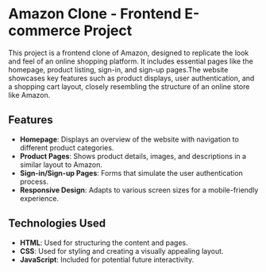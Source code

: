 # Amazon Clone - Frontend E-commerce Project
This project is a frontend clone of Amazon, designed to replicate the look and feel of an online shopping platform. It includes essential pages like the homepage, product listing, sign-in, and sign-up pages.The website showcases key features such as product displays, user authentication, and a shopping cart layout, closely resembling the structure of an online store like Amazon.

## Features
- **Homepage**: Displays an overview of the website with navigation to different product categories.
- **Product Pages**: Shows product details, images, and descriptions in a similar layout to Amazon.
- **Sign-in/Sign-up Pages**: Forms that simulate the user authentication process.
- **Responsive Design**: Adapts to various screen sizes for a mobile-friendly experience.

## Technologies Used
- **HTML**: Used for structuring the content and pages.
- **CSS**: Used for styling and creating a visually appealing layout.
- **JavaScript**: Included for potential future interactivity.
